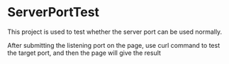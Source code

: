 # ServerPortTest
This project is used to test whether the server port can be used normally.



After submitting the listening port on the page, use curl command to test the target port, and then the page will give the result